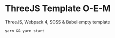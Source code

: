# ThreeJS Template O-E-M

ThreeJS, Webpack 4, SCSS & Babel empty template

```
yarn && yarn start
```
